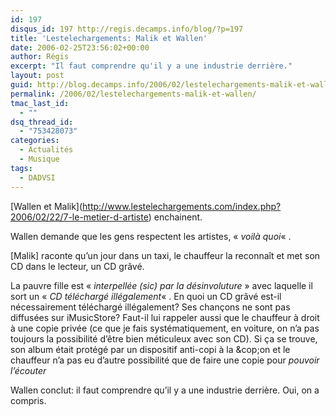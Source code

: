 ```yaml
---
id: 197
disqus_id: 197 http://regis.decamps.info/blog/?p=197
title: 'Lestelechargements: Malik et Wallen'
date: 2006-02-25T23:56:02+00:00
author: Régis
excerpt: "Il faut comprendre qu'il y a une industrie derrière."
layout: post
guid: http://blog.decamps.info/2006/02/lestelechargements-malik-et-wallen/
permalink: /2006/02/lestelechargements-malik-et-wallen/
tmac_last_id:
  - ""
dsq_thread_id:
  - "753428073"
categories:
  - Actualités
  - Musique
tags:
  - DADVSI
---
```

\[Wallen et Malik\](http://www.lestelechargements.com/index.php?2006/02/22/7-le-metier-d-artiste) enchainent.

Wallen demande que les gens respectent les artistes, « _voilà quoi_« .

[Malik] raconte qu’un jour dans un taxi, le chauffeur la reconnaît et met son CD dans le lecteur, un CD grâvé.
  
La pauvre fille est « _interpellée (sic) par la désinvoluture_ » avec laquelle il sort un « _CD téléchargé illégalement_« . En quoi un CD grâvé est-il nécessairement téléchargé illégalement? Ses chançons ne sont pas diffusées sur iMusicStore? Faut-il lui rappeler aussi que le chauffeur à droit à une copie privée (ce que je fais systématiquement, en voiture, on n’a pas toujours la possibilité d’être bien méticuleux avec son CD). Si ça se trouve, son album était protégé par un dispositif anti-copi à la &cop;on et le chauffeur n’a pas eu d’autre possibilité que de faire une copie pour _pouvoir l’écouter_

Wallen conclut: il faut comprendre qu’il y a une industrie derrière. Oui, on a compris.
